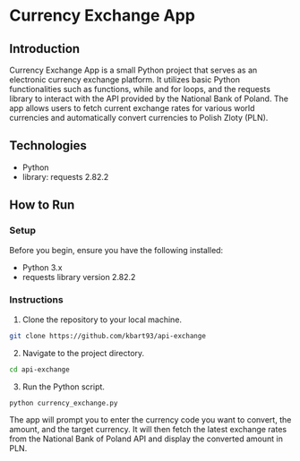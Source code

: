 # Currency Exchange App

## Introduction

Currency Exchange App is a small Python project that serves as an electronic currency exchange platform. It utilizes basic Python functionalities such as functions, while and for loops, and the requests library to interact with the API provided by the National Bank of Poland. The app allows users to fetch current exchange rates for various world currencies and automatically convert currencies to Polish Zloty (PLN).

## Technologies

- Python
- library: requests 2.82.2

## How to Run

### Setup

Before you begin, ensure you have the following installed:
- Python 3.x
- requests library version 2.82.2
### Instructions

1. Clone the repository to your local machine.
```sh
git clone https://github.com/kbart93/api-exchange
```
2. Navigate to the project directory.
```sh
cd api-exchange
```
3. Run the Python script.
```sh
python currency_exchange.py
```

The app will prompt you to enter the currency code you want to convert, the amount, and the target currency. It will then fetch the latest exchange rates from the National Bank of Poland API and display the converted amount in PLN.
